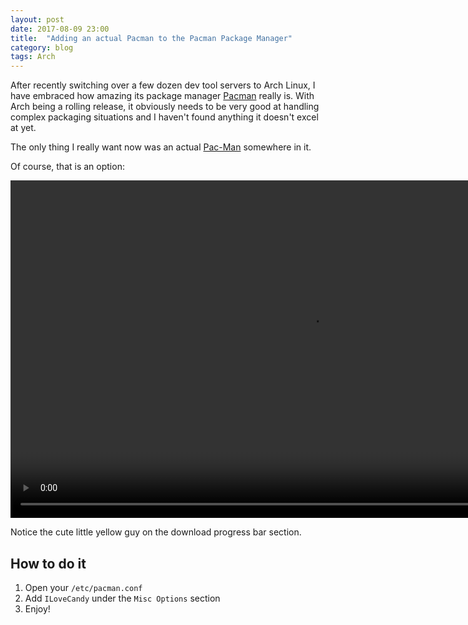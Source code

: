 ```yaml
---
layout: post
date: 2017-08-09 23:00
title:  "Adding an actual Pacman to the Pacman Package Manager"
category: blog
tags: Arch
---
```

After recently switching over a few dozen dev tool servers to Arch Linux, I have embraced how amazing its package manager [Pacman](https://wiki.archlinux.org/index.php/pacman) really is. With Arch being a rolling release, it obviously needs to be very good at handling complex packaging situations and I haven't found anything it doesn't excel at yet.

The only thing I really want now was an actual [Pac-Man](https://en.wikipedia.org/wiki/Pac-Man) somewhere in it.

Of course, that is an option:

<p align="center">
    <video width="960" height="540" controls="controls">
        <source src="../assets/images/Pacman.mp4" type="video/mp4">
        <source src="../assets/images/Pacman.webm" type="video/webm">
    </video>
</p>

Notice the cute little yellow guy on the download progress bar section.

How to do it
-----------------

 1. Open your `/etc/pacman.conf`
 2. Add `ILoveCandy` under the `Misc Options` section
 3. Enjoy!